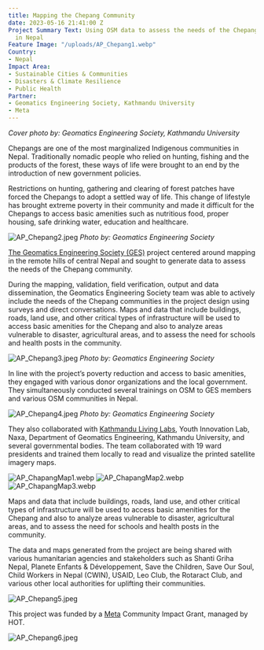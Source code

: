 ```yaml
---
title: Mapping the Chepang Community
date: 2023-05-16 21:41:00 Z
Project Summary Text: Using OSM data to assess the needs of the Chepang community
  in Nepal
Feature Image: "/uploads/AP_Chepang1.webp"
Country:
- Nepal
Impact Area:
- Sustainable Cities & Communities
- Disasters & Climate Resilience
- Public Health
Partner:
- Geomatics Engineering Society, Kathmandu University
- Meta
---
```


*Cover photo by: Geomatics Engineering Society, Kathmandu University*

Chepangs are one of the most marginalized Indigenous communities in Nepal. Traditionally nomadic people who relied on hunting, fishing and the products of the forest, these ways of life were brought to an end by the introduction of new government policies.

Restrictions on hunting, gathering and clearing of forest patches have forced the Chepangs to adopt a settled way of life. This change of lifestyle has brought extreme poverty in their community and made it difficult for the Chepangs to access basic amenities such as nutritious food, proper housing, safe drinking water, education and healthcare.

![AP_Chepang2.jpeg](/uploads/AP_Chepang2.jpeg)
*Photo by: Geomatics Engineering Society*

[The Geomatics Engineering Society (GES)](http://ges.ku.edu.np/) project centered around mapping in the remote hills of central Nepal and sought to generate data to assess the needs of the Chepang community.

During the mapping, validation, field verification, output and data dissemination, the Geomatics Engineering Society team was able to actively include the needs of the Chepang communities in the project design using surveys and direct conversations. Maps and data that include buildings, roads, land use, and other critical types of infrastructure will be used to access basic amenities for the Chepang and also to analyze areas vulnerable to disaster, agricultural areas, and to assess the need for schools and health posts in the community.

![AP_Chepang3.jpeg](/uploads/AP_Chepang3.jpeg)
*Photo by: Geomatics Engineering Society*

In line with the project’s poverty reduction and access to basic amenities, they engaged with various donor organizations and the local government. They simultaneously conducted several trainings on OSM to GES members and various OSM communities in Nepal. 

![AP_Chepang4.jpeg](/uploads/AP_Chepang4.jpeg)
*Photo by: Geomatics Engineering Society*

They also collaborated with [Kathmandu Living Labs](https://www.kathmandulivinglabs.org/), Youth Innovation Lab, Naxa, Department of Geomatics Engineering, Kathmandu University, and several governmental bodies. The team collaborated with 19 ward presidents and trained them locally to read and visualize the printed satellite imagery maps.

![AP_ChapangMap1.webp](/uploads/AP_ChapangMap1.webp)
![AP_ChapangMap2.webp](/uploads/AP_ChapangMap2.webp)
![AP_ChapangMap3.webp](/uploads/AP_ChapangMap3.webp)

Maps and data that include buildings, roads, land use, and other critical types of infrastructure will be used to access basic amenities for the Chepang and also to analyze areas vulnerable to disaster, agricultural areas, and to assess the need for schools and health posts in the community.

The data and maps generated from the project are being shared with various humanitarian agencies and stakeholders such as Shanti Griha Nepal, Planete Enfants & Développement, Save the Children, Save Our Soul, Child Workers in Nepal (CWIN), USAID, Leo Club, the Rotaract Club, and various other local authorities for uplifting their communities.

![AP_Chepang5.jpeg](/uploads/AP_Chepang5.jpeg)

This project was funded by a [Meta](https://www.meta.com/) Community Impact Grant, managed by HOT.

![AP_Chepang6.jpeg](/uploads/AP_Chepang6.jpeg)
